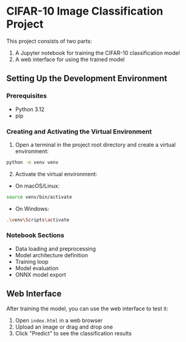 # CIFAR-10 Image Classification Project

This project consists of two parts:
1. A Jupyter notebook for training the CIFAR-10 classification model
2. A web interface for using the trained model

## Setting Up the Development Environment

### Prerequisites
- Python 3.12
- pip

### Creating and Activating the Virtual Environment

1. Open a terminal in the project root directory and create a virtual environment:
```bash
python -m venv venv
```

2. Activate the virtual environment:
- On macOS/Linux:
```bash
source venv/bin/activate
```
- On Windows:
```bash
.\venv\Scripts\activate
```

### Notebook Sections
- Data loading and preprocessing
- Model architecture definition
- Training loop
- Model evaluation
- ONNX model export

## Web Interface

After training the model, you can use the web interface to test it:

1. Open `index.html` in a web browser
2. Upload an image or drag and drop one
3. Click "Predict" to see the classification results
